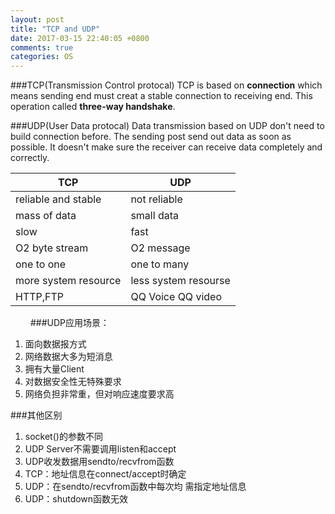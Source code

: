 ```yaml
---
layout: post
title: "TCP and UDP"
date: 2017-03-15 22:40:05 +0800
comments: true
categories: OS 
---
```


###TCP(Transmission Control protocal)
TCP is based on **connection** which means sending end must creat a stable connection to receiving end. This operation called **three-way handshake**.

###UDP(User Data protocal)
Data transmission based on UDP don't need to build connection before. The sending post send out data as soon as possible. It doesn't make sure the receiver can receive data completely and correctly.

<!--more-->

 TCP | UDP
------|----
reliable and stable| not reliable
mass of data  | small data 
   slow |fast
     O2 byte stream   | O2 message
     one to one| one to many
     more system resource|less system resourse
     HTTP,FTP|QQ Voice QQ video




　　
###UDP应用场景：
  1. 面向数据报方式
  2. 网络数据大多为短消息 
  3. 拥有大量Client
  4. 对数据安全性无特殊要求
  5. 网络负担非常重，但对响应速度要求高
 
###其他区别
1. socket()的参数不同 
2. UDP Server不需要调用listen和accept 
3. UDP收发数据用sendto/recvfrom函数 
4. TCP：地址信息在connect/accept时确定 
5. UDP：在sendto/recvfrom函数中每次均 需指定地址信息 
6. UDP：shutdown函数无效
